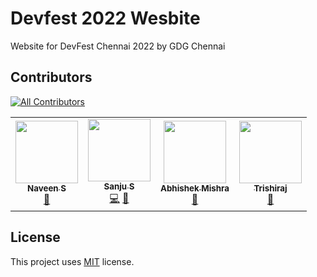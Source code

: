 # Devfest 2022 Wesbite

Website for DevFest Chennai 2022 by GDG Chennai


## Contributors

<!-- ALL-CONTRIBUTORS-BADGE:START - Do not remove or modify this section -->
[![All Contributors](https://img.shields.io/badge/all_contributors-4-orange.svg?style=flat-square)](#contributors-)
<!-- ALL-CONTRIBUTORS-BADGE:END -->


<!-- ALL-CONTRIBUTORS-LIST:START - Do not remove or modify this section -->
<!-- prettier-ignore-start -->
<!-- markdownlint-disable -->
<table>
  <tbody>
    <tr>
      <td align="center"><a href="https://navs.page"><img src="https://avatars.githubusercontent.com/u/22239584?v=4?s=100" width="100px;" alt=""/><br /><sub><b>Naveen S</b></sub></a><br /><a href="#maintenance-navhits" title="Maintenance">🚧</a></td>
      <td align="center"><a href="https://www.thisux.in"><img src="https://avatars.githubusercontent.com/u/23400022?v=4?s=100" width="100px;" alt=""/><br /><sub><b>Sanju S</b></sub></a><br /><a href="https://github.com/gdgchennai/devfest2022-web/commits?author=Spikeysanju" title="Code">💻</a> <a href="#design-Spikeysanju" title="Design">🎨</a></td>
      <td align="center"><a href="http://abhishekmishra.dev"><img src="https://avatars.githubusercontent.com/u/38150419?v=4?s=100" width="100px;" alt=""/><br /><sub><b>Abhishek Mishra</b></sub></a><br /><a href="https://github.com/gdgchennai/devfest2022-web/pulls?q=is%3Apr+reviewed-by%3Aabhishekmishragithub" title="Reviewed Pull Requests">👀</a></td>
      <td align="center"><a href="https://trishiraj.me/"><img src="https://avatars.githubusercontent.com/u/10130963?v=4?s=100" width="100px;" alt=""/><br /><sub><b>Trishiraj</b></sub></a><br /><a href="#projectManagement-StarkDroid" title="Project Management">📆</a></td>
    </tr>
  </tbody>
</table>

<!-- markdownlint-restore -->
<!-- prettier-ignore-end -->

<!-- ALL-CONTRIBUTORS-LIST:END -->
<!-- prettier-ignore-start -->
<!-- markdownlint-disable -->

<!-- markdownlint-restore -->
<!-- prettier-ignore-end -->

<!-- ALL-CONTRIBUTORS-LIST:END -->

## License
This project uses [MIT](LICENSE.txt) license.
